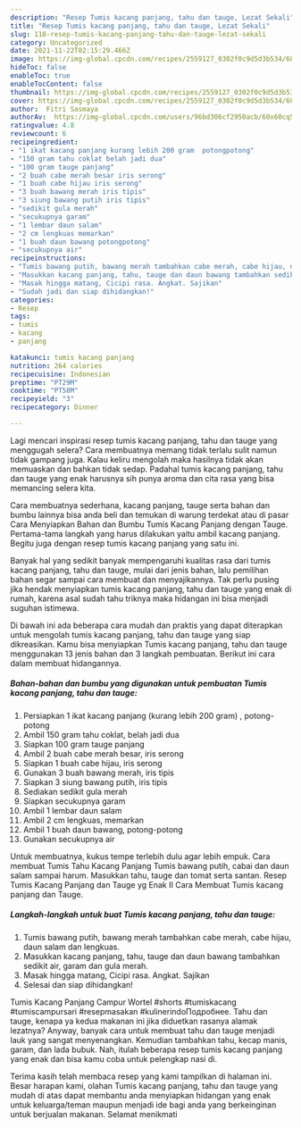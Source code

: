 ```yaml
---
description: "Resep Tumis kacang panjang, tahu dan tauge, Lezat Sekali"
title: "Resep Tumis kacang panjang, tahu dan tauge, Lezat Sekali"
slug: 118-resep-tumis-kacang-panjang-tahu-dan-tauge-lezat-sekali
category: Uncategorized
date: 2021-11-22T02:15:29.466Z
image: https://img-global.cpcdn.com/recipes/2559127_0302f0c9d5d3b534/680x482cq70/tumis-kacang-panjang-tahu-dan-tauge-foto-resep-utama.jpg
hideToc: false
enableToc: true
enableTocContent: false
thumbnail: https://img-global.cpcdn.com/recipes/2559127_0302f0c9d5d3b534/680x482cq70/tumis-kacang-panjang-tahu-dan-tauge-foto-resep-utama.jpg
cover: https://img-global.cpcdn.com/recipes/2559127_0302f0c9d5d3b534/680x482cq70/tumis-kacang-panjang-tahu-dan-tauge-foto-resep-utama.jpg
author:  Fitri Sasmaya
authorAv:  https://img-global.cpcdn.com/users/96bd306cf2950acb/60x60cq50/avatar.jpg
ratingvalue: 4.8
reviewcount: 6
recipeingredient:
- "1 ikat kacang panjang kurang lebih 200 gram  potongpotong"
- "150 gram tahu coklat belah jadi dua"
- "100 gram tauge panjang"
- "2 buah cabe merah besar iris serong"
- "1 buah cabe hijau iris serong"
- "3 buah bawang merah iris tipis"
- "3 siung bawang putih iris tipis"
- "sedikit gula merah"
- "secukupnya garam"
- "1 lembar daun salam"
- "2 cm lengkuas memarkan"
- "1 buah daun bawang potongpotong"
- "secukupnya air"
recipeinstructions:
- "Tumis bawang putih, bawang merah tambahkan cabe merah, cabe hijau, daun salam dan lengkuas."
- "Masukkan kacang panjang, tahu, tauge dan daun bawang tambahkan sedikit air, garam dan gula merah."
- "Masak hingga matang, Cicipi rasa. Angkat. Sajikan"
- "Sudah jadi dan siap dihidangkan!"
categories:
- Resep
tags:
- tumis
- kacang
- panjang

katakunci: tumis kacang panjang 
nutrition: 264 calories
recipecuisine: Indonesian
preptime: "PT29M"
cooktime: "PT58M"
recipeyield: "3"
recipecategory: Dinner

---
```



Lagi mencari inspirasi resep tumis kacang panjang, tahu dan tauge yang menggugah selera? Cara membuatnya memang tidak terlalu sulit namun tidak gampang juga. Kalau keliru mengolah maka hasilnya tidak akan memuaskan dan bahkan tidak sedap. Padahal tumis kacang panjang, tahu dan tauge yang enak harusnya sih punya aroma dan cita rasa yang bisa memancing selera kita.


Cara membuatnya sederhana, kacang panjang, tauge serta bahan dan bumbu lainnya bisa anda beli dan temukan di warung terdekat atau di pasar Cara Menyiapkan Bahan dan Bumbu Tumis Kacang Panjang dengan Tauge. Pertama-tama langkah yang harus dilakukan yaitu ambil kacang panjang. Begitu juga dengan resep tumis kacang panjang yang satu ini.

Banyak hal yang sedikit banyak mempengaruhi kualitas rasa dari tumis kacang panjang, tahu dan tauge, mulai dari jenis bahan, lalu pemilihan bahan segar sampai cara membuat dan menyajikannya. Tak perlu pusing jika hendak menyiapkan tumis kacang panjang, tahu dan tauge yang enak di rumah, karena asal sudah tahu triknya maka hidangan ini bisa menjadi suguhan istimewa.


Di bawah ini ada beberapa cara mudah dan praktis yang dapat diterapkan untuk mengolah tumis kacang panjang, tahu dan tauge yang siap dikreasikan. Kamu bisa menyiapkan Tumis kacang panjang, tahu dan tauge menggunakan 13 jenis bahan dan 3 langkah pembuatan. Berikut ini cara dalam membuat hidangannya.

<!--inarticleads1-->

##### Bahan-bahan dan bumbu yang digunakan untuk pembuatan Tumis kacang panjang, tahu dan tauge:

1. Persiapkan 1 ikat kacang panjang (kurang lebih 200 gram) , potong-potong
1. Ambil 150 gram tahu coklat, belah jadi dua
1. Siapkan 100 gram tauge panjang
1. Ambil 2 buah cabe merah besar, iris serong
1. Siapkan 1 buah cabe hijau, iris serong
1. Gunakan 3 buah bawang merah, iris tipis
1. Siapkan 3 siung bawang putih, iris tipis
1. Sediakan sedikit gula merah
1. Siapkan secukupnya garam
1. Ambil 1 lembar daun salam
1. Ambil 2 cm lengkuas, memarkan
1. Ambil 1 buah daun bawang, potong-potong
1. Gunakan secukupnya air


Untuk membuatnya, kukus tempe terlebih dulu agar lebih empuk. Cara membuat Tumis Tahu Kacang Panjang Tumis bawang putih, cabai dan daun salam sampai harum. Masukkan tahu, tauge dan tomat serta santan. Resep Tumis Kacang Panjang dan Tauge yg Enak II Cara Membuat Tumis kacang panjang dan Tauge. 

<!--inarticleads2-->

##### Langkah-langkah untuk buat Tumis kacang panjang, tahu dan tauge:

1. Tumis bawang putih, bawang merah tambahkan cabe merah, cabe hijau, daun salam dan lengkuas.
1. Masukkan kacang panjang, tahu, tauge dan daun bawang tambahkan sedikit air, garam dan gula merah.
1. Masak hingga matang, Cicipi rasa. Angkat. Sajikan
1. Selesai dan siap dihidangkan!

Tumis Kacang Panjang Campur Wortel #shorts #tumiskacang #tumiscampursari #resepmasakan #kulinerindoПодробнее. Tahu dan tauge, kenapa ya kedua makanan ini jika diduetkan rasanya alamak lezatnya? Anyway, banyak cara untuk membuat tahu dan tauge menjadi lauk yang sangat menyenangkan. Kemudian tambahkan tahu, kecap manis, garam, dan lada bubuk. Nah, itulah beberapa resep tumis kacang panjang yang enak dan bisa kamu coba untuk pelengkap nasi di. 

Terima kasih telah membaca resep yang kami tampilkan di halaman ini. Besar harapan kami, olahan Tumis kacang panjang, tahu dan tauge yang mudah di atas dapat membantu anda menyiapkan hidangan yang enak untuk keluarga/teman maupun menjadi ide bagi anda yang berkeinginan untuk berjualan makanan. Selamat menikmati
